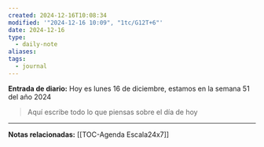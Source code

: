 ```yaml
---
created: 2024-12-16T10:08:34
modified: '"2024-12-16 10:09", "1tc/G12T+6"'
date: 2024-12-16
type:
  - daily-note
aliases: 
tags:
  - journal
---
```

**Entrada de diario:** 
Hoy es lunes 16 de diciembre, estamos en la semana 51 del año 2024

> Aquí escribe todo lo que piensas sobre el día de hoy




----
**Notas relacionadas:**
[[TOC-Agenda Escala24x7]]